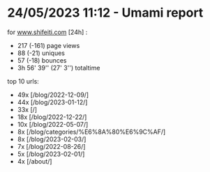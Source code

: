 # 24/05/2023 11:12 - Umami report
for www.shifeiti.com [24h] :

 - 217 (-161) page views
 - 88 (-21) uniques
 - 57 (-18) bounces
 - 3h 56' 39'' (27' 3'') totaltime


top 10 urls:
 - 49x [/blog/2022-12-09/]
 - 44x [/blog/2023-01-12/]
 - 33x [/]
 - 18x [/blog/2022-12-22/]
 - 10x [/blog/2022-05-07/]
 - 8x [/blog/categories/%E6%8A%80%E6%9C%AF/]
 - 8x [/blog/2023-02-03/]
 - 7x [/blog/2022-08-26/]
 - 5x [/blog/2023-02-01/]
 - 4x [/about/]


